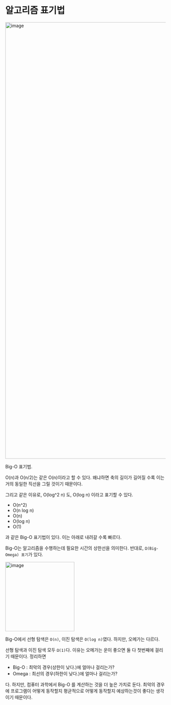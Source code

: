 # 알고리즘 표기법

 

<img width="1366" alt="image" src="https://github.com/pozafly/TIL/assets/59427983/2fe70601-e53d-472e-a856-52c98ef76e56">

Big-O 표기법.

O(n)과 O(n/2)는 같은 O(n)이라고 할 수 있다. 왜냐하면 축의 길이가 길어질 수록 이는 거의 동일한 직선을 그릴 것이기 때문이다.

그리고 같은 이유로, O(log^2 n) 도, O(log n) 이라고 표기할 수 있다.

- O(n^2)
- O(n log n)
- O(n)
- O(log n)
- O(1)

과 같은 Big-O 표기법이 있다. 이는 아래로 내려갈 수록 빠르다.

Big-O는 알고리즘을 수행하는데 필요한 시간의 상한선을 의미한다. 반대로, `Ω(Big-Omega) 표기`가 있다.

<img width="217" alt="image" src="https://github.com/pozafly/TIL/assets/59427983/d3048b52-d35c-4ff9-aae7-e077450acf34">

Big-O에서 선형 탐색은 `O(n)`, 이진 탐색은 `O(log n)`였다. 하지만, 오메가는 다르다.

선형 탐색과 이진 탐색 모두 `Ω(1)`다. 이유는 오메가는 운이 좋으면 둘 다 첫번째에 걸리기 때문이다. 정리하면

- Big-O : 최악의 경우(상한이 낮다.)에 얼마나 걸리는가?
- Omega : 최선의 경우(하한이 낮다.)에 얼마나 걸리는가?

다. 하지만, 컴퓨터 과학에서 Big-O 를 계산하는 것을 더 높은 가치로 둔다. 최악의 경우에 프로그램이 어떻게 동작할지 평균적으로 어떻게 동작할지 예상하는것이 좋다는 생각이기 때문이다.